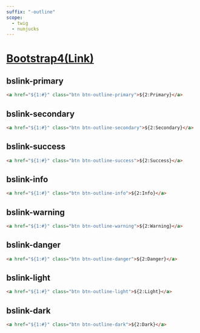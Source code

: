 ```yaml
---
suffix: "-outline"
scope: 
  - twig
  - nunjucks
---
```

[Bootstrap4(Link)](https://getbootstrap.com/docs/4.6/components/buttons/)
=====================

bslink-primary
---------------------

```html
<a href="${1:#}" class="btn btn-outline-primary">${2:Primary}</a>
```

bslink-secondary
---------------------

```html
<a href="${1:#}" class="btn btn-outline-secondary">${2:Secondary}</a>
```

bslink-success
---------------------

```html
<a href="${1:#}" class="btn btn-outline-success">${2:Success}</a>
```

bslink-info
---------------------

```html
<a href="${1:#}" class="btn btn-outline-info">${2:Info}</a>
```

bslink-warning
---------------------

```html
<a href="${1:#}" class="btn btn-outline-warning">${2:Warning}</a>
```

bslink-danger
---------------------

```html
<a href="${1:#}" class="btn btn-outline-danger">${2:Danger}</a>
```

bslink-light
---------------------

```html
<a href="${1:#}" class="btn btn-outline-light">${2:Light}</a>
```

bslink-dark
---------------------

```html
<a href="${1:#}" class="btn btn-outline-dark">${2:Dark}</a>
```
